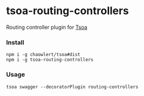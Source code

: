 # tsoa-routing-controllers
Routing controller plugin for [Tsoa](https://github.com/lukeautry/tsoa)

### Install

```
npm i -g chaowlert/tsoa#dist
npm i -g tsoa-routing-controllers
```

### Usage
```
tsoa swagger --decoratorPlugin routing-controllers
```
